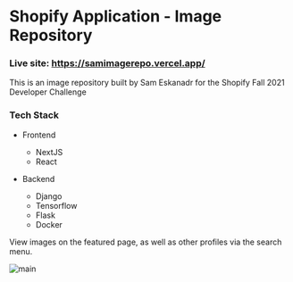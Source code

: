 # Shopify Application - Image Repository

### Live site: https://samimagerepo.vercel.app/

This is an image repository built by Sam Eskanadr for the Shopify Fall 2021 Developer Challenge

### Tech Stack
- Frontend
  - NextJS
  - React

- Backend
  - Django
  - Tensorflow
  - Flask
  - Docker
  
View images on the featured page, as well as other profiles via the search menu.

![main](../readme-content/homepage.pn)

